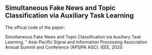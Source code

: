## Simultaneous Fake News and Topic Classification via Auxiliary Task Learning

The offical code of the paper:

Simultaneous Fake News and Topic Classification via Auxiliary Task Learning, ” Asia-Pacific Signal and Information Processing Association Annual Summit and Conference (APSIPA ASC). IEEE, 2020
